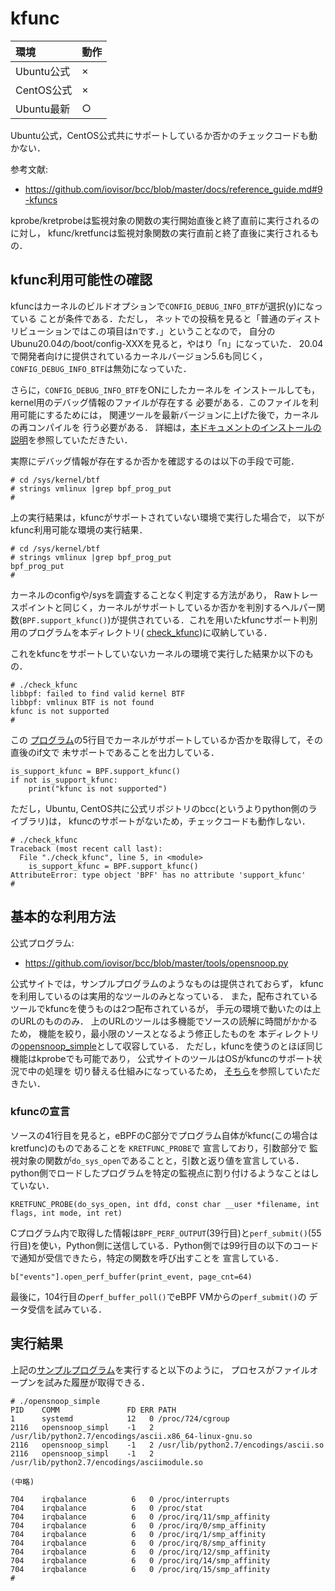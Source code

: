 # kfunc

|環境|動作|
|:--|:--|
|Ubuntu公式|×|
|CentOS公式|×|
|Ubuntu最新|○|

Ubuntu公式，CentOS公式共にサポートしているか否かのチェックコードも動かない．

参考文献:
- https://github.com/iovisor/bcc/blob/master/docs/reference_guide.md#9-kfuncs

kprobe/kretprobeは監視対象の関数の実行開始直後と終了直前に実行されるのに対し，
kfunc/kretfuncは監視対象関数の実行直前と終了直後に実行されるもの．

## kfunc利用可能性の確認
kfuncはカーネルのビルドオプションで<code>CONFIG_DEBUG_INFO_BTF</code>が選択(y)になっている
ことが条件である．ただし，
ネットでの投稿を見ると「普通のディストリビューションではこの項目はnです．」ということなので，
自分のUbunu20.04の/boot/config-XXXを見ると，やはり「n」になっていた．
20.04で開発者向けに提供されているカーネルバージョン5.6も同じく，
<code>CONFIG_DEBUG_INFO_BTF</code>は無効になっていた．

さらに，<code>CONFIG_DEBUG_INFO_BTF</code>をONにしたカーネルを
インストールしても，kernel用のデバッグ情報のファイルが存在する
必要がある．このファイルを利用可能にするためには，
関連ツールを最新バージョンに上げた後で，カーネルの再コンパイルを
行う必要がある．
詳細は，[本ドキュメントのインストールの説明][install]を参照していただきたい．

実際にデバッグ情報が存在するか否かを確認するのは以下の手段で可能．
```
# cd /sys/kernel/btf
# strings vmlinux |grep bpf_prog_put
#
```
上の実行結果は，kfuncがサポートされていない環境で実行した場合で，
以下がkfunc利用可能な環境の実行結果．
```
# cd /sys/kernel/btf
# strings vmlinux |grep bpf_prog_put
bpf_prog_put
#
```

カーネルのconfigや/sysを調査することなく判定する方法があり，
Rawトレースポイントと同じく，カーネルがサポートしているか否かを判別するヘルパー関数(<code>BPF.support_kfunc()</code>)が提供されている．これを用いたkfuncサポート判別用のプログラムを本ディレクトリ(
<a href="check_kfunc">check_kfunc</a>)に収納している．

これをkfuncをサポートしていないカーネルの環境で実行した結果か以下のもの．
```
# ./check_kfunc
libbpf: failed to find valid kernel BTF
libbpf: vmlinux BTF is not found
kfunc is not supported
#
```
この
<a href="check_kfunc">プログラム</a>の5行目でカーネルがサポートしているか否かを取得して，その直後のif文で
未サポートであることを出力している．
```
is_support_kfunc = BPF.support_kfunc()
if not is_support_kfunc:
    print("kfunc is not supported")
```

ただし，Ubuntu, CentOS共に公式リポジトリのbcc(というよりpython側のライブラリ)は，
kfuncのサポートがないため，チェックコードも動作しない．
```
# ./check_kfunc
Traceback (most recent call last):
  File "./check_kfunc", line 5, in <module>
    is_support_kfunc = BPF.support_kfunc()
AttributeError: type object 'BPF' has no attribute 'support_kfunc'
#
```

## 基本的な利用方法
公式プログラム:
- https://github.com/iovisor/bcc/blob/master/tools/opensnoop.py

公式サイトでは，サンプルプログラムのようなものは提供されておらず，
kfuncを利用しているのは実用的なツールのみとなっている．
また，配布されているツールでkfuncを使うものは2つ配布されているが，
手元の環境で動いたのは上のURLのもののみ．
上のURLのツールは多機能でソースの読解に時間がかかるため，
機能を絞り，最小限のソースとなるよう修正したものを
本ディレクトリの<a href="opensnoop_simple">opensnoop_simple</a>として収容している．
ただし，kfuncを使うのとほぼ同じ機能はkprobeでも可能であり，
公式サイトのツールはOSがkfuncのサポート状況で中の処理を
切り替える仕組みになっているため，
<a href="../OriginalSample/opensnoop.py">そちら</a>を参照していただきたい．

### kfuncの宣言
ソースの41行目を見ると，eBPFのC部分でプログラム自体がkfunc(この場合はkretfunc)のものであることを
<code>KRETFUNC_PROBE</code>で
宣言しており，引数部分で
監視対象の関数が<code>do_sys_open</code>であることと，引数と返り値を宣言している．
python側でロードしたプログラムを特定の監視点に割り付けるようなことはしていない．
```
KRETFUNC_PROBE(do_sys_open, int dfd, const char __user *filename, int flags, int mode, int ret)
```
Cプログラム内で取得した情報は<code>BPF_PERF_OUTPUT</code>(39行目)と<code>perf_submit()</code>(55行目)を使い，Python側に送信している．Python側では99行目の以下のコードで通知が受信できたら，特定の関数を呼び出すことを
宣言している．
```
b["events"].open_perf_buffer(print_event, page_cnt=64)
```
最後に，104行目の<code>perf_buffer_poll()</code>でeBPF VMからの<code>perf_submit()</code>の
データ受信を試みている．

## 実行結果
上記の<a href="opensnoop_simple">サンプルプログラム</a>を実行すると以下のように，
プロセスがファイルオープンを試みた履歴が取得できる．
```
# ./opensnoop_simple
PID    COMM               FD ERR PATH
1      systemd            12   0 /proc/724/cgroup
2116   opensnoop_simpl    -1   2 /usr/lib/python2.7/encodings/ascii.x86_64-linux-gnu.so
2116   opensnoop_simpl    -1   2 /usr/lib/python2.7/encodings/ascii.so
2116   opensnoop_simpl    -1   2 /usr/lib/python2.7/encodings/asciimodule.so

(中略)

704    irqbalance          6   0 /proc/interrupts
704    irqbalance          6   0 /proc/stat
704    irqbalance          6   0 /proc/irq/11/smp_affinity
704    irqbalance          6   0 /proc/irq/0/smp_affinity
704    irqbalance          6   0 /proc/irq/1/smp_affinity
704    irqbalance          6   0 /proc/irq/8/smp_affinity
704    irqbalance          6   0 /proc/irq/12/smp_affinity
704    irqbalance          6   0 /proc/irq/14/smp_affinity
704    irqbalance          6   0 /proc/irq/15/smp_affinity
#
```

<!-- 参考文献リスト -->
[install]: <../../INSTALL.md> "インストールドキュメント"
